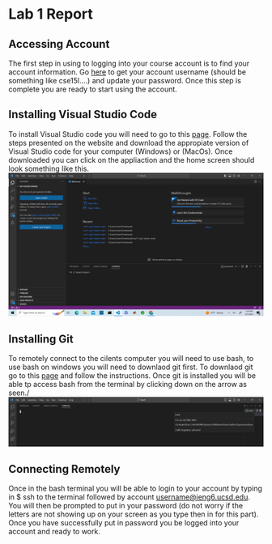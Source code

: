 # Lab 1 Report 

## Accessing Account 
  The first step in using to logging into your course account is to find your account information. Go [here](https://sdacs.ucsd.edu/~icc/index.php) to 
  get your account username (should be something like cse15l....) and update your password. Once this step is complete you are ready to start using the account. 
  
## Installing Visual Studio Code 
  To install Visual Studio code you will need to go to this [page](https://code.visualstudio.com/). Follow the steps presented on the website and download 
  the appropiate version of Visual Studio code for your computer (Windows) or (MacOs). Once downloaded you can click on the appliaction and the home screen should
  look something like this.\
  ![Image](VisualStudioCode.png)
  
  ## Installing Git  
  To remotely connect to the cilents computer you will need to use bash, to use bash on windows you will need to downlaod git first. To downlaod git go to this 
  [page](https://gitforwindows.org/) and follow the instructions. Once git is installed you will be able tp access bash from the terminal by clicking down on the arrow
  as seen./ 
  ![Image](Bash.png)
  
  ## Connecting Remotely 
  Once in the bash terminal you will be able to login to your account by typing in $ ssh to the terminal followed by account username@ieng6.ucsd.edu. You will then be 
  prompted to put in your password (do not worry if the letters are not showing up on your screen as you type then in for this part). Once you have successfully put in 
  password you be logged into your account and ready to work. 
  
